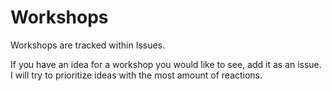 # Workshops

Workshops are tracked within Issues.

If you have an idea for a workshop you would like to see, add it as an issue. I will try to prioritize ideas with the most amount of reactions.
